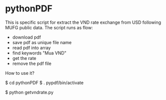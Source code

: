# pythonPDF

This is specific script for extract the VND rate exchange from USD following MUFG public data.
The script runs as flow:
 - download pdf
 - save pdf as unique file name
 - read pdf into array
 - find keywords "Mua VND"
 - get the rate
 - remove the pdf file

How to use it?

$ cd pythonPDF
$ . pypdf/bin/activate

$ python getvndrate.py
